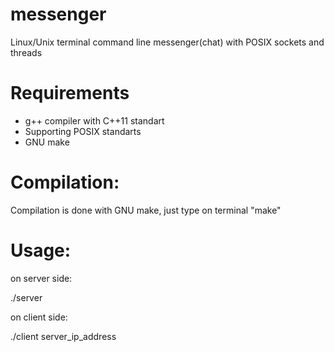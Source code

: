 # messenger
Linux/Unix terminal command line messenger(chat) with POSIX sockets and threads

# Requirements
- g++ compiler with C++11 standart
- Supporting POSIX standarts
- GNU make

# Compilation:

Compilation is done with GNU make, just type on terminal "make"

# Usage:

on server side:

./server

on client side:

./client server_ip_address

